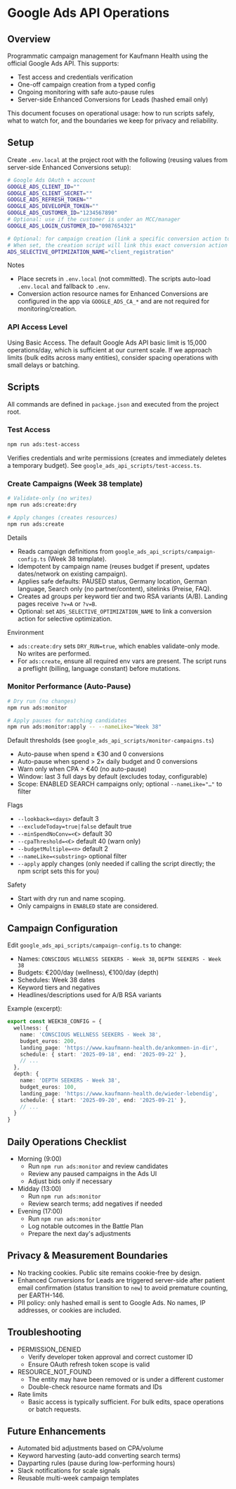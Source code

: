 # Google Ads API Operations

## Overview
Programmatic campaign management for Kaufmann Health using the official Google Ads API. This supports:

- Test access and credentials verification
- One-off campaign creation from a typed config
- Ongoing monitoring with safe auto-pause rules
- Server-side Enhanced Conversions for Leads (hashed email only)

This document focuses on operational usage: how to run scripts safely, what to watch for, and the boundaries we keep for privacy and reliability.

## Setup

Create `.env.local` at the project root with the following (reusing values from server-side Enhanced Conversions setup):

```bash
# Google Ads OAuth + account
GOOGLE_ADS_CLIENT_ID=""
GOOGLE_ADS_CLIENT_SECRET=""
GOOGLE_ADS_REFRESH_TOKEN=""
GOOGLE_ADS_DEVELOPER_TOKEN=""
GOOGLE_ADS_CUSTOMER_ID="1234567890"
# Optional: use if the customer is under an MCC/manager
GOOGLE_ADS_LOGIN_CUSTOMER_ID="0987654321"

# Optional: for campaign creation (link a specific conversion action to campaign selective optimization)
# When set, the creation script will link this exact conversion action by name.
ADS_SELECTIVE_OPTIMIZATION_NAME="client_registration"
```

Notes
- Place secrets in `.env.local` (not committed). The scripts auto-load `.env.local` and fallback to `.env`.
- Conversion action resource names for Enhanced Conversions are configured in the app via `GOOGLE_ADS_CA_*` and are not required for monitoring/creation.

### API Access Level
Using Basic Access. The default Google Ads API basic limit is 15,000 operations/day, which is sufficient at our current scale. If we approach limits (bulk edits across many entities), consider spacing operations with small delays or batching.

## Scripts

All commands are defined in `package.json` and executed from the project root.

### Test Access

```bash
npm run ads:test-access
```

Verifies credentials and write permissions (creates and immediately deletes a temporary budget). See `google_ads_api_scripts/test-access.ts`.

### Create Campaigns (Week 38 template)

```bash
# Validate-only (no writes)
npm run ads:create:dry

# Apply changes (creates resources)
npm run ads:create
```

Details
- Reads campaign definitions from `google_ads_api_scripts/campaign-config.ts` (Week 38 template).
- Idempotent by campaign name (reuses budget if present, updates dates/network on existing campaign).
- Applies safe defaults: PAUSED status, Germany location, German language, Search only (no partner/content), sitelinks (Preise, FAQ).
- Creates ad groups per keyword tier and two RSA variants (A/B). Landing pages receive `?v=A` or `?v=B`.
- Optional: set `ADS_SELECTIVE_OPTIMIZATION_NAME` to link a conversion action for selective optimization.

Environment
- `ads:create:dry` sets `DRY_RUN=true`, which enables validate-only mode. No writes are performed.
- For `ads:create`, ensure all required env vars are present. The script runs a preflight (billing, language constant) before mutations.

### Monitor Performance (Auto-Pause)

```bash
# Dry run (no changes)
npm run ads:monitor

# Apply pauses for matching candidates
npm run ads:monitor:apply -- --nameLike="Week 38"
```

Default thresholds (see `google_ads_api_scripts/monitor-campaigns.ts`)
- Auto-pause when spend ≥ €30 and 0 conversions
- Auto-pause when spend > 2× daily budget and 0 conversions
- Warn only when CPA > €40 (no auto-pause)
- Window: last 3 full days by default (excludes today, configurable)
- Scope: ENABLED SEARCH campaigns only; optional `--nameLike="…"` to filter

Flags
- `--lookback=<days>` default 3
- `--excludeToday=true|false` default true
- `--minSpendNoConv=<€>` default 30
- `--cpaThreshold=<€>` default 40 (warn only)
- `--budgetMultiple=<n>` default 2
- `--nameLike=<substring>` optional filter
- `--apply` apply changes (only needed if calling the script directly; the npm script sets this for you)

Safety
- Start with dry run and name scoping.
- Only campaigns in `ENABLED` state are considered.

## Campaign Configuration

Edit `google_ads_api_scripts/campaign-config.ts` to change:

- Names: `CONSCIOUS WELLNESS SEEKERS - Week 38`, `DEPTH SEEKERS - Week 38`
- Budgets: €200/day (wellness), €100/day (depth)
- Schedules: Week 38 dates
- Keyword tiers and negatives
- Headlines/descriptions used for A/B RSA variants

Example (excerpt):

```ts
export const WEEK38_CONFIG = {
  wellness: {
    name: 'CONSCIOUS WELLNESS SEEKERS - Week 38',
    budget_euros: 200,
    landing_page: 'https://www.kaufmann-health.de/ankommen-in-dir',
    schedule: { start: '2025-09-18', end: '2025-09-22' },
    // ...
  },
  depth: {
    name: 'DEPTH SEEKERS - Week 38',
    budget_euros: 100,
    landing_page: 'https://www.kaufmann-health.de/wieder-lebendig',
    schedule: { start: '2025-09-20', end: '2025-09-21' },
    // ...
  }
}
```

## Daily Operations Checklist

- Morning (9:00)
  - Run `npm run ads:monitor` and review candidates
  - Review any paused campaigns in the Ads UI
  - Adjust bids only if necessary
- Midday (13:00)
  - Run `npm run ads:monitor`
  - Review search terms; add negatives if needed
- Evening (17:00)
  - Run `npm run ads:monitor`
  - Log notable outcomes in the Battle Plan
  - Prepare the next day's adjustments

## Privacy & Measurement Boundaries

- No tracking cookies. Public site remains cookie-free by design.
- Enhanced Conversions for Leads are triggered server-side after patient email confirmation (status transition to `new`) to avoid premature counting, per EARTH-146.
- PII policy: only hashed email is sent to Google Ads. No names, IP addresses, or cookies are included.

## Troubleshooting

- PERMISSION_DENIED
  - Verify developer token approval and correct customer ID
  - Ensure OAuth refresh token scope is valid
- RESOURCE_NOT_FOUND
  - The entity may have been removed or is under a different customer
  - Double-check resource name formats and IDs
- Rate limits
  - Basic access is typically sufficient. For bulk edits, space operations or batch requests.

## Future Enhancements

- Automated bid adjustments based on CPA/volume
- Keyword harvesting (auto-add converting search terms)
- Dayparting rules (pause during low-performing hours)
- Slack notifications for scale signals
- Reusable multi-week campaign templates
